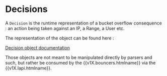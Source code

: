 # Decisions

A `Decision` is the runtime representation of a bucket overflow consequence : an action being taken against an IP, a Range, a User etc.

The representation of the object can be found here : 

[Decision object documentation](https://pkg.go.dev/github.com/crowdsecurity/crowdsec/pkg/models#Decision)

Those objects are not meant to be manipulated directly by parsers and such, but rather be consumed by the {{v1X.bouncers.htmlname}} via the {{v1X.lapi.htmlname}}.

